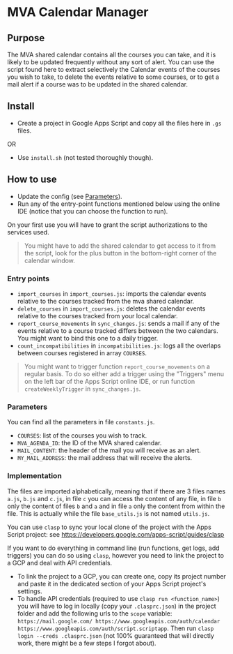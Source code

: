 # MVA Calendar Manager

## Purpose

The MVA shared calendar contains all the courses you can take, and it is likely to be updated frequently without any
sort of alert.
You can use the script found here to extract selectively the Calendar events of the courses you wish to take, to delete
the events relative to some courses, or to get a mail alert if a course was to be updated in the shared calendar.

## Install

- Create a project in Google Apps Script and copy all the files here in `.gs` files.

OR
- Use `install.sh` (not tested thoroughly though).

## How to use

- Update the config (see [Parameters](#Parameters)).
- Run any of the entry-point functions mentioned below using the online IDE (notice that you can choose the function to
  run).

On your first use you will have to grant the script authorizations to the services used.

> You might have to add the shared calendar to get access to it from the script, look for the plus button in the
> bottom-right corner of the calendar window.

### Entry points

- `import_courses` in `import_courses.js`: imports the calendar events relative to the courses tracked from the mva
  shared calendar.
- `delete_courses` in `import_courses.js`: deletes the calendar events relative to the courses tracked from your local
  calendar.
- `report_course_movements` in `sync_changes.js`: sends a mail if any of the events relative to a course tracked differs
  between the two calendars. You might want to bind this one to a daily trigger.
- `count_incompatibilities` in `incompatibilities.js`: logs all the overlaps between courses registered in array `COURSES`.

> You might want to trigger function `report_course_movements` on a regular basis. To do so either add a trigger using the
> "Triggers" menu on the left bar of the Apps Script online IDE, or run function `createWeeklyTrigger` in `sync_changes.js`.

### Parameters

You can find all the parameters in file `constants.js`.

- `COURSES`: list of the courses you wish to track.
- `MVA_AGENDA_ID`: the ID of the MVA shared calendar.
- `MAIL_CONTENT`: the header of the mail you will receive as an alert.
- `MY_MAIL_ADDRESS`: the mail address that will receive the alerts.

### Implementation

The files are imported alphabetically, meaning that if there are 3 files names `a.js`, `b.js` and `c.js`, in file `c`
you can access the content of any file, in file `b` only the content of files `b` and `a` and in file `a` only the
content from within the file. This is actually while the file `base_utils.js` is not named `utils.js`.

You can use `clasp` to sync your local clone of the project with the Apps Script project:
see https://developers.google.com/apps-script/guides/clasp 

If you want to do everything in command line (run functions, get logs, add triggers) you can do so using `clasp`,
however you need to link the project to a GCP and deal with API credentials.

- To link the project to a GCP, you can create one, copy its project number and paste it in the dedicated section
of your Apps Script project's settings.
- To handle API credentials (required to use `clasp run <function_name>`) you will have to log in locally (copy your
`.clasprc.json`) in the project folder and add the following urls to the `scope` variable: `https://mail.google.com/ https://www.googleapis.com/auth/calendar https://www.googleapis.com/auth/script.scriptapp`. Then run
`clasp login --creds .clasprc.json` (not 100% guaranteed that will directly work, there might be a few steps I forgot about).
